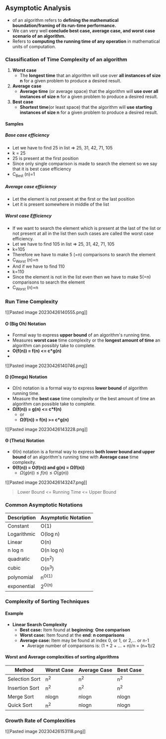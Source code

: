 ## Asymptotic Analysis
- of an algorithm refers to **defining the mathematical boundation/framing of its run-time performance.**
- We can very well **conclude best case, average case, and worst case scenario of an algorithm.**
- Refers to **computing the running time of any operation** in mathematical units of computation.

### Classification of Time Complexity of an algorithm
1. **Worst case**
	- The **longest time** that an algorithm will use over **all instances of size n** for a given problem to produce a desired result.
2. **Average case**
	- **Average time** (or average space) that the algorithm will **use over all instances of size n** for a given problem to produce a desired result.
3. **Best case**
	- **Shortest time**(or least space) that the algorithm will **use starting instances of size n** for a given problem to produce a desired result.
#### Samples
##### Base case efficiency
- Let we have to find 25 in list => 25, 31, 42, 71, 105
- k = 25
- 25 is present at the first position
- Since only single comparison is made to search the element so we say that it is best case efficiency
- C<sub>Best</sub> (n)=1

##### Average case efficiency
- Let the element is not present at the first or the last position
- Let it is present somewhere in middle of the list

##### Worst case Efficiency
- If we want to search the element which is present at the last of the list or not present at all in the list then such cases are called the worst case efficiency.
- Let we have to find 105 in list => 25, 31, 42, 71, 105
- k=105
- Therefore we have to make 5 (=n) comparisons to search the element
- C<sub>Worst</sub> (n)=n
- And if we have to find 110
- k=110
- Since the element is not in the list even then we have to make 5(=n) comparisons to search the element
- C<sub>Worst</sub> (n)=n

### Run Time Complexity
![[Pasted image 20230426140555.png]]

#### O (Big Oh) Notation
- Formal way to express **upper bound** of an algorithm's running time.
- Measures **worst case** time complexity or the **longest amount of time** an algorithm can possibly take to complete.
- **O(f(n)) = f(n) <= c\*g(n)**
- 
![[Pasted image 20230426140746.png]]

#### Ω (Omega) Notation
- Ω(n) notation is a formal way to express **lower bound** of algorithm running time.
- Measure the **best case** time complexity or the best amount of time an algorithm can possible take to complete.
- **Ω(f(n)) = g(n) <= c\*f(n)**
	- or
	-  **Ω(f(n)) = f(n) >= c\*g(n)**

![[Pasted image 20230426143228.png]]

#### Θ (Theta) Notation
- Θ(n) notation is a formal way to express **both lower bound and upper bound** of an algorithm's running time with **Average case** time complexity.
- **Θ(f(n)) = O(f(n)) and g(n) = Ω(f(n))**
	- $\Omega\left( g(n) \right)\leqslant f(n)\leqslant O(g(n))$

![[Pasted image 20230426143247.png]]
> Lower Bound <= Running Time <= Upper Bound

### Common Asymptotic Notations

|Description| Asymptotic Notation|
|---|---|
| Constant | O(1)|
|Logarithmic| O(log n)|
|Linear| O(n)|
|n log n|O(n log n)|
|quadratic| O(n<sup>2</sup>)|
|cubic| O(n<sup>3</sup>)|
|polynomial| n<sup>O(1)</sup>|
|exponential| 2<sup>O(n)</sup>|

### Complexity of Sorting Techniques
#### Example
- **Linear Search Complexity**
	- **Best case:** Item found at **beginning**: **One comparison**
	- **Worst case:** Item found at the **end**: **n comparisons**
	- **Average case:** Item may be found at index 0, or 1, or 2,... or n-1
		- Average number of comparisons is: (1 + 2 + ... + n)/n = (n+1)/2

#### Worst and Average complexities of sorting algorithms

|Method| Worst Case| Average Case| Best Case|
|---|---|---|---|
|Selection Sort| n<sup>2</sup>| n<sup>2</sup>| n<sup>2</sup>|
|Insertion Sort| n<sup>2</sup>|n<sup>2</sup>|n<sup>2</sup>|
|Merge Sort| nlogn| nlogn|nlogn|
|Quick Sort| n<sup>2</sup>| nlogn|nlogn|

### Growth Rate of Complexities
![[Pasted image 20230426153118.png]]
